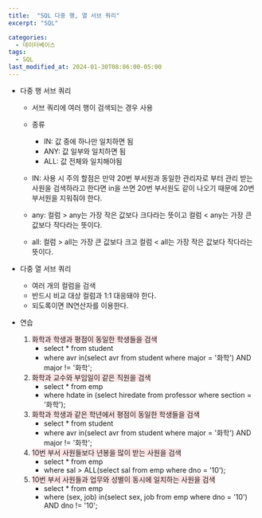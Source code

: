 ```yaml
---
title:  "SQL 다중 행, 열 서브 쿼리"
excerpt: "SQL"

categories:
  - 데이터베이스
tags:
  - SQL
last_modified_at: 2024-01-30T08:06:00-05:00
---
```


+ 다중 행 서브 쿼리
    - 서브 쿼리에 여러 행이 검색되는 경우 사용
    - 종류
        * IN: 값 중에 하나만 일치하면 됨
        * ANY: 값 일부와 일치하면 됨
        * ALL: 값 전체와 일치해야됨
    - IN: 사용 시 주의 할점은 만약 20번 부서원과 동일한 관리자로 부터 관리 받는 사원을 검색하라고 한다면 in을 쓰면 20번 부서원도 같이 나오기 때문에 20번 부서원을 지워줘야 한다.

    - any: 컬럼 > any는 가장 작은 값보다 크다라는 뜻이고 컬럼 < any는 가장 큰 값보다 작다라는 뜻이다.
    - all: 컬럼 > all는 가장 큰 값보다 크고 컬럼 < all는 가장 작은 값보다 작다라는 뜻이다.

+ 다중 열 서브 쿼리
    - 여러 개의 컬럼을 검색
    - 반드시 비교 대상 컬럼과 1:1 대응돼야 한다.
    - 되도록이면 IN연산자를 이용한다.

+ 연습
    1. <span style="background-color:#FFE6E6">화학과 학생과 평점이 동일한 학생들을 검색</span>
        - select * from student
        - where avr in(select avr from student where major = '화학') AND major != '화학';
    1. <span style="background-color:#FFE6E6">화학과 교수와 부임일이 같은 직원을 검색</span>
        - select * from emp
        - where hdate in (select hiredate from professor where section = '화학');
    1. <span style="background-color:#FFE6E6">화학과 학생과 같은 학년에서 평점이 동일한 학생들을 검색</span>
        - select * from student
        - where avr in(select avr from student where major = '화학') AND major != '화학';
    1. <span style="background-color:#FFE6E6">10번 부서 사원들보다 년봉을 많이 받는 사원을 검색</span>
        - select * from emp
        - where sal > ALL(select sal from emp where dno = '10');
    1. <span style="background-color:#FFE6E6">10번 부서 사원들과 업무와 성별이 동시에 일치하는 사원을 검색</span>
        - select * from emp
        - where (sex, job) in(select sex, job from emp where dno = '10') AND dno != '10';